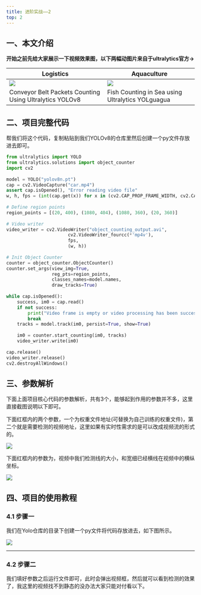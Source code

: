 ```yaml
---
title: 进阶实战——2
top: 2
---
```




## 一、本文介绍 

**开始之前先给大家展示一下视频效果图，以下两幅动图片来自于ultralytics官方->**

| Logistics | Aquaculture |
| --- | --- |
| ![](https://yangyang666.oss-cn-chengdu.aliyuncs.com/images/a10172615c2b7d721987d85de5193282.gif) | ![](https://yangyang666.oss-cn-chengdu.aliyuncs.com/images/4a36e0faa5a9751a29419930b4112672.gif) |
| Conveyor Belt Packets Counting Using Ultralytics YOLOv8 | Fish Counting in Sea using Ultralytics YOLguagua |



## 二、项目完整代码

帮我们将这个代码，复制粘贴到我们YOLOv8的仓库里然后创建一个py文件存放进去即可。

```python
from ultralytics import YOLO
from ultralytics.solutions import object_counter
import cv2
 
model = YOLO("yolov8n.pt")
cap = cv2.VideoCapture("car.mp4")
assert cap.isOpened(), "Error reading video file"
w, h, fps = (int(cap.get(x)) for x in (cv2.CAP_PROP_FRAME_WIDTH, cv2.CAP_PROP_FRAME_HEIGHT, cv2.CAP_PROP_FPS))
 
# Define region points
region_points = [(20, 400), (1080, 404), (1080, 360), (20, 360)]
 
# Video writer
video_writer = cv2.VideoWriter("object_counting_output.avi",
                       cv2.VideoWriter_fourcc(*'mp4v'),
                       fps,
                       (w, h))
 
# Init Object Counter
counter = object_counter.ObjectCounter()
counter.set_args(view_img=True,
                 reg_pts=region_points,
                 classes_names=model.names,
                 draw_tracks=True)
 
while cap.isOpened():
    success, im0 = cap.read()
    if not success:
        print("Video frame is empty or video processing has been successfully completed.")
        break
    tracks = model.track(im0, persist=True, show=True)
 
    im0 = counter.start_counting(im0, tracks)
    video_writer.write(im0)
 
cap.release()
video_writer.release()
cv2.destroyAllWindows()
```

## 三、参数解析 

下面上面项目核心代码的参数解析，共有3个，能够起到作用的参数并不多，这里直接截图说明以下即可。

下面红框内的两个参数，一个为权重文件地址(可替换为自己训练的权重文件)，第二个就是需要检测的视频地址，这里如果有实时性需求的是可以改成视频流的形式的。 

![](https://yangyang666.oss-cn-chengdu.aliyuncs.com/images/e69d0d05ae3dc9556f45ade9d6b5a1fe.png)

下面红框内的参数为，视频中我们检测线的大小，和宽细已经横线在视频中的横纵坐标。 

![](https://yangyang666.oss-cn-chengdu.aliyuncs.com/images/edd1a157285ef23dd37c45bc7dc85767.png)

## 四、项目的使用教程

### 4.1 步骤一

我们在Yolo仓库的目录下创建一个py文件将代码存放进去，如下图所示。

![](https://yangyang666.oss-cn-chengdu.aliyuncs.com/images/6a171f8e6db1517dde1611e1a6694b76.png)

* * *

### 4.2 步骤二

我们填好参数之后运行文件即可，此时会弹出视频框，然后就可以看到检测的效果了，我这里的视频找不到静态的没办法大家只能对付看以下。
